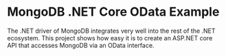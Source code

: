 # MongoDB .NET Core OData Example
The .NET driver of MongoDB integrates very well into the rest of the .NET ecosystem. This project shows how easy it is to create an ASP.NET core API that accesses MongoDB via an OData interface.